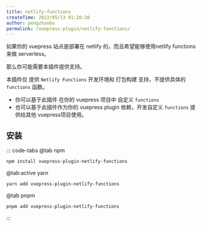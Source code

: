 ```yaml
---
title: netlify-functions
createTime: 2022/05/13 01:28:38
author: pengzhanbo
permalink: /vuepress-plugin/netlify-functions/
---
```


<Stamps
  :stamps="['nv', { type: 'ndt', label: 'beta downloads', package: '@vuepress-plume/vuepress-plugin-netlify-functions' }, 'ndy', 'g']"
  repo="pengzhanbo/vuepress-theme-plume"
  subpath="plugins/plugin-netlify-functions"
  package="vuepress-plugin-netlify-functions"
/>


如果你的 vuepress 站点是部署在 netlify 的，而且希望能够使用netlify functions 来做 serverless。

那么你可能需要本插件提供支持。

本插件仅 提供 `Netlify Functions` 开发环境和 打包构建 支持，不提供具体的 `functions` 函数。

- 你可以基于此插件 在你的 vuepress 项目中 自定义 `functions` 
- 也可以基于此插件作为你的 vuepress plugin 依赖，开发自定义 `functions` 提供给其他 vuepress项目使用。

## 安装

::: code-tabs
@tab npm
``` sh
npm install vuepress-plugin-netlify-functions
```

@tab:active yarn
``` sh
yarn add vuepress-plugin-netlify-functions
```

@tab pnpm
``` sh
pnpm add vuepress-plugin-netlify-functions
```
:::
